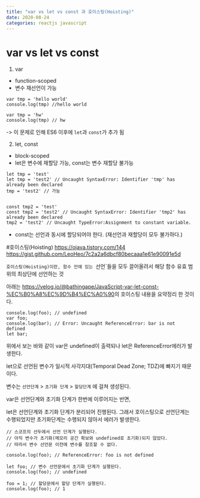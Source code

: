 ```yaml
---
title: "var vs let vs const 과 호이스팅(Hoisting)"
date: 2020-08-24 
categories: reactjs javascript 
---
```


# var vs let vs const
1. var 
- function-scoped 
- 변수 재선언이 가능
```
var tmp = 'hello world'
console.log(tmp) //hello world

var tmp = 'hw'
console.log(tmp) // hw
```
-> 이 문제로 인해 ES6 이후에 `let`과 `const`가 추가 됨

2. let, const 
- block-scoped
- let은 변수에 재할당 가능, const는 변수 재할당 불가능
```
let tmp = 'test'
let tmp = 'test2' // Uncaught SyntaxError: Identifier 'tmp' has already been declared
tmp = 'test2' // 가능 


const tmp2 = 'test'
const tmp2 = 'test2' // Uncaught SyntaxError: Identifier 'tmp2' has already been declared
tmp2 = 'test2' // Uncaught TypeError:Assignment to constant variable.

```
- const는 선언과 동시에 할당되어야 한다. (재선언과 재할당이 모두 불가하다.) 

#호이스팅(Hoisting) 
<https://ojava.tistory.com/144>
<https://gist.github.com/LeoHeo/7c2a2a6dbcf80becaaa1e61e90091e5d>

`호이스팅(Hoisting)이란, 함수 안에 있는 `선언`들을 모두 끌어올려서 해당 함수 유효 범위의 최상단에 선언하는 것 

아래는 <https://velog.io/@bathingape/JavaScript-var-let-const-%EC%B0%A8%EC%9D%B4%EC%A0%90>의 호이스팅 내용을 요약정리 한 것이다. 


```
console.log(foo); // undefined
var foo;
console.log(bar); // Error: Uncaught ReferenceError: bar is not defined
let bar;
```
위에서 보는 바와 같이 var은 undefined이 출력되나 let은 ReferenceError에러가 발생한다. 

let으로 선언된 변수가 일시적 사각지대(Temporal Dead Zone; TDZ)에 빠지기 때문이다. 

변수는 `선언단계` > `초기화 단계` > `할당단계` 에 걸쳐 생성된다. 

var은 선언단계와 초기화 단계가 한번에 이루어지는 반면,

let은 선언단계와 초기화 단계가 분리되어 진행된다. 그래서 호이스팅으로 선언단계는 수행되었지만 초기화단계는 수행되지 않아서 에러가 발생한다. 

```
// 스코프의 선두에서 선언 단계가 실행된다.
// 아직 변수가 초기화(메모리 공간 확보와 undefined로 초기화)되지 않았다.
// 따라서 변수 선언문 이전에 변수를 참조할 수 없다.

console.log(foo); // ReferenceError: foo is not defined

let foo; // 변수 선언문에서 초기화 단계가 실행된다.
console.log(foo); // undefined

foo = 1; // 할당문에서 할당 단계가 실행된다.
console.log(foo); // 1
```




